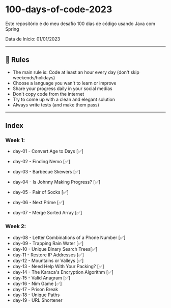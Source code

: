 # 100-days-of-code-2023
Este repositório é do meu desafio 100 dias de código usando Java com Spring

Data de Início: 01/01/2023

---

## 🚩 Rules

- The main rule is: Code at least an hour every day (don't skip weekends/holidays)
- Choose a language you wan't to learn or improve
- Share your progress daily in your social medias
- Don't copy code from the internet
- Try to come up with a clean and elegant solution
- Always write tests (and make them pass)

---

## Index

### Week 1:
- day-01 - Convert Age to Days [✅]

- day-02 - Finding Nemo [✅]

- day-03 - Barbecue Skewers [✅]

- day-04 - Is Johnny Making Progress?  [✅]

- day-05 - Pair of Socks [✅]

- day-06 - Next Prime [✅]

- day-07 - Merge Sorted Array [✅]

### Week 2:
- day-08 - Letter Combinations of a Phone Number [✅]
- day-09 - Trapping Rain Water [✅]
- day-10 - Unique Binary Search Trees[✅]
- day-11 - Restore IP Addresses [✅]
- day-12 - Mountains or Valleys [✅]
- day-13 - Need Help With Your Packing? [✅]
- day-14 - The Karaca's Encryption Algorithm [✅]
- day-15 - Valid Anagram [✅]
- day-16 - Nim Game [✅]
- day-17 - Prison Break
- day-18 - Unique Paths
- day-19 - URL Shortener
